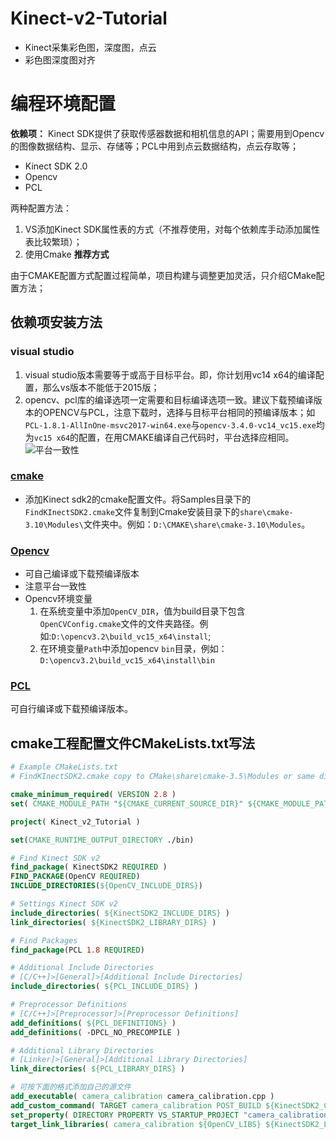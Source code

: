 # Kinect-v2-Tutorial

- Kinect采集彩色图，深度图，点云
- 彩色图深度图对齐

# 编程环境配置

**依赖项：** Kinect SDK提供了获取传感器数据和相机信息的API；需要用到Opencv的图像数据结构、显示、存储等；PCL中用到点云数据结构，点云存取等；
- Kinect SDK 2.0
- Opencv
- PCL

两种配置方法：
1. VS添加Kinect SDK属性表的方式（不推荐使用，对每个依赖库手动添加属性表比较繁琐）；
2. 使用Cmake  **推荐方式**

由于CMAKE配置方式配置过程简单，项目构建与调整更加灵活，只介绍CMake配置方法；

## 依赖项安装方法

### visual studio
  1. visual studio版本需要等于或高于目标平台。即，你计划用vc14 x64的编译配置，那么vs版本不能低于2015版；
  2. opencv、pcl库的编译选项一定需要和目标编译选项一致。建议下载预编译版本的OPENCV与PCL，注意下载时，选择与目标平台相同的预编译版本；如`PCL-1.8.1-AllInOne-msvc2017-win64.exe`与`opencv-3.4.0-vc14_vc15.exe`均为`vc15 x64`的配置，在用CMAKE编译自己代码时，平台选择应相同。
  ![平台一致性](../Assets/Opencv编译器版本选择.PNG)
### [cmake](https://cmake.org/)
  - 添加Kinect sdk2的cmake配置文件。将Samples目录下的`FindKInectSDK2.cmake`文件复制到Cmake安装目录下的`share\cmake-3.10\Modules\`文件夹中。例如：`D:\CMAKE\share\cmake-3.10\Modules`。

### [Opencv](https://opencv.org/releases.html)
  - 可自己编译或下载预编译版本
  - 注意平台一致性
  - Opencv环境变量
    1. 在系统变量中添加`OpenCV_DIR`，值为build目录下包含`OpenCVConfig.cmake`文件的文件夹路径。例如:`D:\opencv3.2\build_vc15_x64\install`;
    2. 在环境变量`Path`中添加opencv `bin`目录，例如：`D:\opencv3.2\build_vc15_x64\install\bin`
### [PCL](http://unanancyowen.com/en/)
  可自行编译或下载预编译版本。


## cmake工程配置文件CMakeLists.txt写法
```cmake
# Example CMakeLists.txt
# FindKInectSDK2.cmake copy to CMake\share\cmake-3.5\Modules or same directory as this file

cmake_minimum_required( VERSION 2.8 )
set( CMAKE_MODULE_PATH "${CMAKE_CURRENT_SOURCE_DIR}" ${CMAKE_MODULE_PATH} )

project( Kinect_v2_Tutorial )

set(CMAKE_RUNTIME_OUTPUT_DIRECTORY ./bin)

# Find Kinect SDK v2
find_package( KinectSDK2 REQUIRED )
FIND_PACKAGE(OpenCV REQUIRED)
INCLUDE_DIRECTORIES(${OpenCV_INCLUDE_DIRS})

# Settings Kinect SDK v2
include_directories( ${KinectSDK2_INCLUDE_DIRS} )
link_directories( ${KinectSDK2_LIBRARY_DIRS} )

# Find Packages
find_package(PCL 1.8 REQUIRED)

# Additional Include Directories
# [C/C++]>[General]>[Additional Include Directories]
include_directories( ${PCL_INCLUDE_DIRS} )

# Preprocessor Definitions
# [C/C++]>[Preprocessor]>[Preprocessor Definitions]
add_definitions( ${PCL_DEFINITIONS} )
add_definitions( -DPCL_NO_PRECOMPILE )

# Additional Library Directories
# [Linker]>[General]>[Additional Library Directories]
link_directories( ${PCL_LIBRARY_DIRS} )

# 可按下面的格式添加自己的源文件
add_executable( camera_calibration camera_calibration.cpp )
add_custom_command( TARGET camera_calibration POST_BUILD ${KinectSDK2_COMMANDS} )
set_property( DIRECTORY PROPERTY VS_STARTUP_PROJECT "camera_calibration" )
target_link_libraries( camera_calibration ${OpenCV_LIBS} ${KinectSDK2_LIBRARIES} )
```
